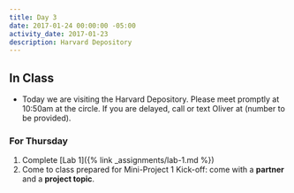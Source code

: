 ```yaml
---
title: Day 3
date: 2017-01-24 00:00:00 -05:00
activity_date: 2017-01-23
description: Harvard Depository
---
```


## In Class

* Today we are visiting the Harvard Depository.
Please meet promptly at 10:50am at the circle.
If you are delayed, call or text Oliver at (number to be provided).

### For Thursday

1. Complete [Lab 1]({% link _assignments/lab-1.md %})
2. Come to class prepared for Mini-Project 1 Kick-off: come with a **partner** and a **project topic**.
